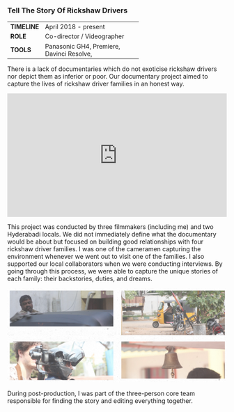 ### Tell The Story Of Rickshaw Drivers

<table style="width:60%">
  <tr>
    <td><b>TIMELINE</b></td>
    <td>April 2018 - present</td>
  </tr>
  <tr>
    <td><b>ROLE</b></td>
    <td>Co-director / Videographer</td>
  </tr>
  <tr>
    <td><b>TOOLS</b></td>
    <td>Panasonic GH4, Premiere, Davinci Resolve,  </td>
  </tr>
</table>

There is a lack of documentaries which do not exoticise rickshaw drivers nor depict them as inferior or poor. Our documentary project aimed to capture the lives of rickshaw driver families in an honest way. 

<div style="padding:56.25% 0 0 0;position:relative;"><iframe src="https://player.vimeo.com/video/334602993?byline=0&portrait=0" style="position:absolute;top:0;left:0;width:100%;height:100%;" frameborder="0" allow="autoplay; fullscreen" allowfullscreen></iframe></div><script src="https://player.vimeo.com/api/player.js"></script>

This project was conducted by three filmmakers (including me) and two Hyderabadi locals. We did not immediately define what the documentary would be about but focused on building good relationships with four rickshaw driver families. I was one of the cameramen capturing the environment whenever we went out to visit one of the families. I also supported our local collaborators when we were conducting interviews. By going through this process, we were able to capture the unique stories of each family: their backstories, duties, and dreams.

![](img/auto_rickshaw_four.png)

 During post-production, I was part of the three-person core team responsible for finding the story and editing everything together.